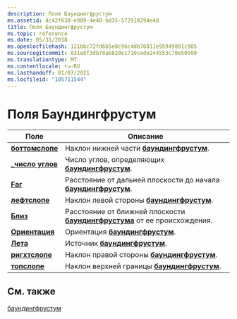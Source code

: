 ```yaml
---
description: Поля Баундингфрустум
ms.assetid: 4c42f638-e909-4e40-bd35-572910294e4d
title: Поля Баундингфрустум
ms.topic: reference
ms.date: 05/31/2018
ms.openlocfilehash: 121bbc72fd665e0c96c4db76811e95949891c905
ms.sourcegitcommit: 831e8f3db78ab820e1710cede244553c70e50500
ms.translationtype: MT
ms.contentlocale: ru-RU
ms.lasthandoff: 01/07/2021
ms.locfileid: "105711544"
---
```

# <a name="boundingfrustum-fields"></a>Поля Баундингфрустум



| Поле                                                            | Описание                                                                                                  |
|------------------------------------------------------------------|--------------------------------------------------------------------------------------------------------------|
| [**боттомслопе**](boundingfrustum-bottomslope.md)<br/>    | Наклон нижней части [**баундингфрустум**](/windows/win32/api/directxcollision/ns-directxcollision-boundingfrustum).<br/>                        |
| [**\_число углов**](boundingfrustum-corner-count.md)<br/> | Число углов, определяющих [**баундингфрустум**](/windows/win32/api/directxcollision/ns-directxcollision-boundingfrustum).<br/>                    |
| [**Far**](boundingfrustum-far.md)<br/>                    | Расстояние от дальней плоскости до начала [**баундингфрустум**](/windows/win32/api/directxcollision/ns-directxcollision-boundingfrustum).<br/>  |
| [**лефтслопе**](boundingfrustum-leftslope.md)<br/>        | Наклон левой стороны [**баундингфрустум**](/windows/win32/api/directxcollision/ns-directxcollision-boundingfrustum).<br/>                     |
| [**Близ**](boundingfrustum-near.md)<br/>                  | Расстояние от ближней плоскости [**баундингфрустума**](/windows/win32/api/directxcollision/ns-directxcollision-boundingfrustum) от ее происхождения.<br/> |
| [**Ориентация**](boundingfrustum-orientation.md)<br/>    | Ориентация [**баундингфрустум**](/windows/win32/api/directxcollision/ns-directxcollision-boundingfrustum).<br/>                                |
| [**Лета**](boundingfrustum-origin.md)<br/>              | Источник [**баундингфрустум**](/windows/win32/api/directxcollision/ns-directxcollision-boundingfrustum).<br/>                                     |
| [**ригхтслопе**](boundingfrustum-rightslope.md)<br/>      | Наклон правой стороны [**баундингфрустум**](/windows/win32/api/directxcollision/ns-directxcollision-boundingfrustum).<br/>                    |
| [**топслопе**](boundingfrustum-topslope.md)<br/>          | Наклон верхней границы [**баундингфрустум**](/windows/win32/api/directxcollision/ns-directxcollision-boundingfrustum).<br/>                           |



 

## <a name="related-topics"></a>См. также

<dl> <dt>

[баундингфрустум](/windows/win32/api/directxcollision/ns-directxcollision-boundingfrustum)
</dt> </dl>

 

 
